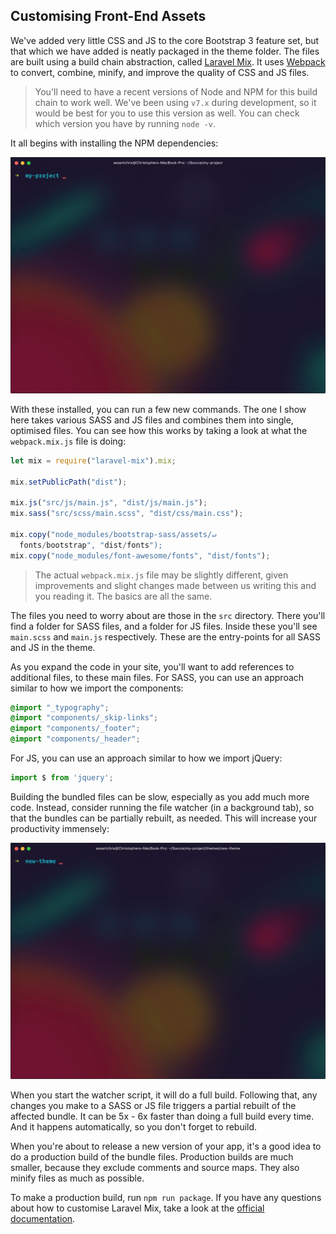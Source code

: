 ## Customising Front-End Assets

We've added very little CSS and JS to the core Bootstrap 3 feature set, but that which we have added is neatly packaged in the theme folder. The files are built using a build chain abstraction, called [Laravel Mix](https://laravel.com/docs/5.4/mix). It uses [Webpack](https://webpack.github.io) to convert, combine, minify, and improve the quality of CSS and JS files.

> You'll need to have a recent versions of Node and NPM for this build chain to work well. We've been using `v7.x` during development, so it would be best for you to use this version as well. You can check which version you have by running `node -v`.

It all begins with installing the NPM dependencies:

![Install build chain dependencies](images/install-build-chain-dependencies.gif)

With these installed, you can run a few new commands. The one I show here takes various SASS and JS files and combines them into single, optimised files. You can see how this works by taking a look at what the `webpack.mix.js` file is doing:

```js
let mix = require("laravel-mix").mix;

mix.setPublicPath("dist");

mix.js("src/js/main.js", "dist/js/main.js");
mix.sass("src/scss/main.scss", "dist/css/main.css");

mix.copy("node_modules/bootstrap-sass/assets/↵
  fonts/bootstrap", "dist/fonts");
mix.copy("node_modules/font-awesome/fonts", "dist/fonts");
```

> The actual `webpack.mix.js` file may be slightly different, given improvements and slight changes made between us writing this and you reading it. The basics are all the same.

The files you need to worry about are those in the `src` directory. There you'll find a folder for SASS files, and a folder for JS files. Inside these you'll see `main.scss` and `main.js` respectively. These are the entry-points for all SASS and JS in the theme.

As you expand the code in your site, you'll want to add references to additional files, to these main files. For SASS, you can use an approach similar to how we import the components:

```css
@import "_typography";
@import "components/_skip-links";
@import "components/_footer";
@import "components/_header";
```

For JS, you can use an approach similar to how we import jQuery:

```js
import $ from 'jquery';
```

Building the bundled files can be slow, especially as you add much more code. Instead, consider running the file watcher (in a background tab), so that the bundles can be partially rebuilt, as needed. This will increase your productivity immensely:

![Using the watcher](images/using-the-watcher.gif)

When you start the watcher script, it will do a full build. Following that, any changes you make to a SASS or JS file triggers a partial rebuilt of the affected bundle. It can be 5x - 6x faster than doing a full build every time. And it happens automatically, so you don't forget to rebuild.

When you're about to release a new version of your app, it's a good idea to do a production build of the bundle files. Production builds are much smaller, because they exclude comments and source maps. They also minify files as much as possible.

To make a production build, run `npm run package`. If you have any questions about how to customise Laravel Mix, take a look at the [official documentation](https://github.com/JeffreyWay/laravel-mix/tree/master/docs).
